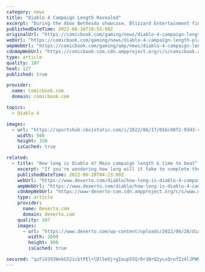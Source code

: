 ```yaml
---
category: news
title: "Diablo 4 Campaign Length Revealed"
excerpt: "During the Xbox Bethesda showcase, Blizzard Entertainment finally pulled back the curtain on Diablo 4. The game isn't set to release until sometime in the first half of 2023, but several details are ..."
publishedDateTime: 2022-06-16T18:55:00Z
originalUrl: "https://comicbook.com/gaming/news/diablo-4-campaign-length-playstation-xbox-blizzard/"
webUrl: "https://comicbook.com/gaming/news/diablo-4-campaign-length-playstation-xbox-blizzard/"
ampWebUrl: "https://comicbook.com/gaming/amp/news/diablo-4-campaign-length-playstation-xbox-blizzard/"
cdnAmpWebUrl: "https://comicbook-com.cdn.ampproject.org/c/s/comicbook.com/gaming/amp/news/diablo-4-campaign-length-playstation-xbox-blizzard/"
type: article
quality: 107
heat: 127
published: true

provider:
  name: Comicbook.com
  domain: comicbook.com

topics:
  - Diablo 4

images:
  - url: "https://sportshub.cbsistatic.com/i/2022/06/17/016c98f2-93d3-4b3e-8226-810484300c52/stalker-2-hero-shot.jpg?width=568&height=320"
    width: 568
    height: 320
    isCached: true

related:
  - title: "How long is Diablo 4? Main campaign length & time to beat"
    excerpt: "If you're wondering how long will it take to complete the main campaign of Diablo 4 with story details, here's everything you need to know."
    publishedDateTime: 2022-06-20T04:23:00Z
    webUrl: "https://www.dexerto.com/diablo/how-long-is-diablo-4-campaign-1851294/"
    ampWebUrl: "https://www.dexerto.com/diablo/how-long-is-diablo-4-campaign-1851294/?amp"
    cdnAmpWebUrl: "https://www-dexerto-com.cdn.ampproject.org/c/s/www.dexerto.com/diablo/how-long-is-diablo-4-campaign-1851294/?amp"
    type: article
    provider:
      name: Dexerto.com
      domain: dexerto.com
    quality: 107
    images:
      - url: "https://www.dexerto.com/wp-content/uploads/2022/06/20/diablo-4-campaign-length.jpg"
        width: 1600
        height: 900
        isCached: true

secured: "qzFiU193WxkG52icbtPEl+lDl5eOj+gIoup55Q/0r1NrQ2ycxQrufZz4lJPWUx3wJMNgpne4Q3dYZ8sd38vgA2fm+8rSHG1sK9t3BriwvwvXgFxHdRmKSjw5REflLL3XMG06YYj52RDQfLtCiOfdT5IrWwuzK1fBk2pIXadrOPd0iP8wzYKHRTOmS7wEXrX/OptbM3MZag40qQL/SI34hlZWB69GV9Ct3GOgqWsf6y4AxjLqa/Kt5bU7nnKMXFq0NRr/oVoPQqIUThgmgV0ukaYi4DjVmucDKydvhY+WBmYVDmf0ghOkG11oJdoFnufBRlTjq6YvPyAEVLpSlsckMNC2sPYvfO5xpKzUHMfyLv0=;xDo4TREMSwWl55iWuGTvwg=="
---
```



